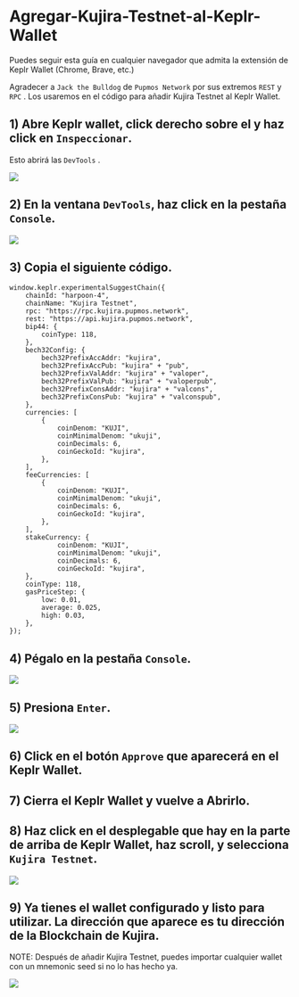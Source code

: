 # Agregar-Kujira-Testnet-al-Keplr-Wallet

Puedes seguir esta guía en cualquier navegador que admita la extensión de Keplr Wallet (Chrome, Brave, etc.)

Agradecer a ``Jack the Bulldog`` de ``Pupmos Network`` por sus extremos ``REST`` y ``RPC`` . Los usaremos en el código para añadir Kujira Testnet al Keplr Wallet.

## 1) Abre Keplr wallet, click derecho sobre el y haz click en ``Inspeccionar``.

Esto abrirá las ``DevTools`` .

![](https://www.synergynodes.com/images/kujira-testnet-keplr/Kujira-Testnet-Keplr-01-min-01.png)

## 2) En la ventana ``DevTools``, haz click en la pestaña ``Console``.

![](https://www.synergynodes.com/images/kujira-testnet-keplr/Kujira-Testnet-Keplr-02-min.png)

## 3) Copia el siguiente código.

```
window.keplr.experimentalSuggestChain({
    chainId: "harpoon-4",
    chainName: "Kujira Testnet",
    rpc: "https://rpc.kujira.pupmos.network",
    rest: "https://api.kujira.pupmos.network",
    bip44: {
        coinType: 118,
    },
    bech32Config: {
        bech32PrefixAccAddr: "kujira",
        bech32PrefixAccPub: "kujira" + "pub",
        bech32PrefixValAddr: "kujira" + "valoper",
        bech32PrefixValPub: "kujira" + "valoperpub",
        bech32PrefixConsAddr: "kujira" + "valcons",
        bech32PrefixConsPub: "kujira" + "valconspub",
    },
    currencies: [ 
        { 
            coinDenom: "KUJI", 
            coinMinimalDenom: "ukuji", 
            coinDecimals: 6, 
            coinGeckoId: "kujira", 
        }, 
    ],
    feeCurrencies: [
        { 
            coinDenom: "KUJI", 
            coinMinimalDenom: "ukuji", 
            coinDecimals: 6, 
            coinGeckoId: "kujira", 
        },
    ],
    stakeCurrency: { 
            coinDenom: "KUJI", 
            coinMinimalDenom: "ukuji", 
            coinDecimals: 6, 
            coinGeckoId: "kujira", 
    },
    coinType: 118,
    gasPriceStep: {
        low: 0.01,
        average: 0.025,
        high: 0.03,
    },
});
```

## 4) Pégalo en la pestaña ``Console``.

![](https://www.synergynodes.com/images/kujira-testnet-keplr/Kujira-Testnet-Keplr-03-min.png)

## 5) Presiona ``Enter``.

![](https://www.synergynodes.com/images/kujira-testnet-keplr/Kujira-Testnet-Keplr-04-min.png)

## 6) Click en el botón ``Approve`` que aparecerá en el Keplr Wallet.


## 7) Cierra el Keplr Wallet y vuelve a Abrirlo.

## 8) Haz click en el desplegable que hay en la parte de arriba de Keplr Wallet, haz scroll, y selecciona ``Kujira Testnet``.

![](https://www.synergynodes.com/images/kujira-testnet-keplr/Kujira-Testnet-Keplr-06-min.png)

## 9) Ya tienes el wallet configurado y listo para utilizar. La dirección que aparece es tu dirección de la Blockchain de Kujira.

NOTE: Después de añadir Kujira Testnet, puedes importar cualquier wallet con un mnemonic seed si no lo has hecho ya.

![](https://www.synergynodes.com/images/kujira-testnet-keplr/Kujira-Testnet-Keplr-07-min.png)
